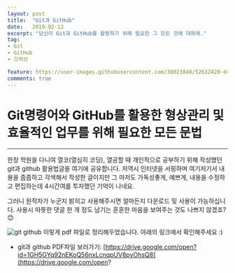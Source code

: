```yaml
---
layout: post
title:  "Git과 GitHub"
date:   2019-02-12
excerpt: "당신이 Git과 GitHub를 활용하기 위해 필요한 그 모든 것에 대하여."
tag:
- Git
- GitHub
- 깃허브

feature: https://user-images.githubusercontent.com/30023840/52632420-d4518e00-2f04-11e9-9dac-7fc20731f1a0.JPG
comments: true
---
```

# Git명령어와 GitHub를 활용한 형상관리 및 효율적인 업무를 위해 필요한 모든 문법
- - -

한창 학원을 다니여 열코(열심히 코딩), 열공할 때 개인적으로 공부하기 위해 작성했던 git과 github 활용법글을 여기에 공유합니다. 저역시 인터넷을 서핑하며 여기저기서 내용을 줍줍하고 각색해서 작성한 글이지만 그 마저도 가독성좋게, 예쁘게, 내용을 수정하고 편집하는데 4시간여를 투자했던 기억이 나네요.

그러니 원작자가 누군지 밝히고 사용해주시면 얼마든지 다운로드 및 사용이 가능하십니다. 사용시 따뜻한 댓글 한 개 정도 남기는 훈훈한 마음을 보여주는 것도 나쁘지 않겠죠? 😊

![git github](https://user-images.githubusercontent.com/30023840/52632420-d4518e00-2f04-11e9-9dac-7fc20731f1a0.JPG)
이렇게 pdf 파일로 정리해두었습니다. 아래의 링크에서 확인해주세요 :)

- git과 github PDF파일 보러가기: [https://drive.google.com/open?id=1GH5GYq92nEKoQ56nxLcnqpUV8pyOhsQ8](https://drive.google.com/open?


